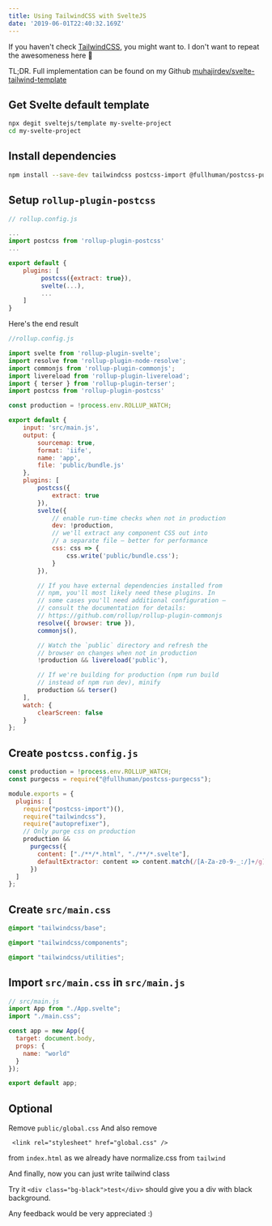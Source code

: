 ```yaml
---
title: Using TailwindCSS with SvelteJS
date: '2019-06-01T22:40:32.169Z'
---
```


If you haven't check [TailwindCSS](https://tailwindcss.com), you might want to. I don't want to repeat the awesomeness here 🤪

TL;DR. Full implementation can be found on my Github [muhajirdev/svelte-tailwind-template](https://github.com/muhajirdev/svelte-tailwind-template)

## Get Svelte default template

```bash
npx degit sveltejs/template my-svelte-project
cd my-svelte-project
```

## Install dependencies

```bash
npm install --save-dev tailwindcss postcss-import @fullhuman/postcss-purgecss postcss rollup-plugin-postcss autoprefixer
```

## Setup `rollup-plugin-postcss`

```javascript
// rollup.config.js

...
import postcss from 'rollup-plugin-postcss'
...

export default {
    plugins: [
         postcss({extract: true}),
         svelte(...),
         ...
    ]
}
```

Here's the end result

```javascript
//rollup.config.js

import svelte from 'rollup-plugin-svelte';
import resolve from 'rollup-plugin-node-resolve';
import commonjs from 'rollup-plugin-commonjs';
import livereload from 'rollup-plugin-livereload';
import { terser } from 'rollup-plugin-terser';
import postcss from 'rollup-plugin-postcss'

const production = !process.env.ROLLUP_WATCH;

export default {
	input: 'src/main.js',
	output: {
		sourcemap: true,
		format: 'iife',
		name: 'app',
		file: 'public/bundle.js'
	},
	plugins: [
		postcss({
			extract: true
		}),
		svelte({
			// enable run-time checks when not in production
			dev: !production,
			// we'll extract any component CSS out into
			// a separate file — better for performance
			css: css => {
				css.write('public/bundle.css');
			}
		}),

		// If you have external dependencies installed from
		// npm, you'll most likely need these plugins. In
		// some cases you'll need additional configuration —
		// consult the documentation for details:
		// https://github.com/rollup/rollup-plugin-commonjs
		resolve({ browser: true }),
		commonjs(),

		// Watch the `public` directory and refresh the
		// browser on changes when not in production
		!production && livereload('public'),

		// If we're building for production (npm run build
		// instead of npm run dev), minify
		production && terser()
	],
	watch: {
		clearScreen: false
	}
};
```

## Create `postcss.config.js`

```javascript
const production = !process.env.ROLLUP_WATCH;
const purgecss = require("@fullhuman/postcss-purgecss");

module.exports = {
  plugins: [
    require("postcss-import")(),
    require("tailwindcss"),
    require("autoprefixer"),
    // Only purge css on production
    production &&
      purgecss({
        content: ["./**/*.html", "./**/*.svelte"],
        defaultExtractor: content => content.match(/[A-Za-z0-9-_:/]+/g) || []
      })
  ]
};
```


## Create `src/main.css`

```css
@import "tailwindcss/base";

@import "tailwindcss/components";

@import "tailwindcss/utilities";
```

## Import `src/main.css` in `src/main.js`

```javascript
// src/main.js
import App from "./App.svelte";
import "./main.css";

const app = new App({
  target: document.body,
  props: {
    name: "world"
  }
});

export default app;
```

## Optional

Remove `public/global.css`
And also remove

```
 <link rel="stylesheet" href="global.css" />
```
from `index.html` as we already have normalize.css from `tailwind`

And finally, now you can just write tailwind class 

Try it `<div class="bg-black">test</div>` should give you a div with black background.

Any feedback would be very appreciated :)
